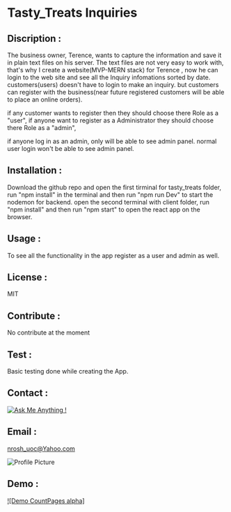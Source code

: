  # Tasty_Treats Inquiries

 ## Discription :

 The business owner, Terence, wants to capture the information and save it in plain text files on his server. The text files are not very easy to work with, that's why I create a website(MVP-MERN stack) for Terence , now he can login to the web site and see all the Inquiry infomations sorted by date. customers(users) doesn't have to login to make an inquiry. but customers can register with the business(near future registered customers will be able to place an online orders).

 if any customer wants to register then they should choose there Role as a "user",
 if anyone want to register as a Administrator they should choose there Role as a "admin",

 if anyone log in as an admin, only will be able to see admin panel. normal user login won't be able to see admin panel.



## Installation :

Download the github repo and open the first tirminal for tasty_treats folder, run "npm install" in the terminal and then run "npm run Dev" to start the nodemon for backend. open the second terminal with client folder, run "npm install" and then run "npm start" to open the react app on the browser.

## Usage : 

To see all the functionality in the app register as a user and admin as well. 

## License :

MIT 

## Contribute : 

No contribute at the moment

## Test : 

Basic testing done while creating the App.

## Contact :

[![Ask Me Anything !](https://img.shields.io/badge/Ask%20me-anything-1abc9c.svg)](https://github.com/niroshanwitharana)

## Email :

nrosh_uoc@Yahoo.com

![Profile Picture](https://avatars3.githubusercontent.com/u/43881595?v=4)


## Demo :

[![Demo CountPages alpha]](https://www.youtube.com/watch?v=k5FcROseY40&feature=youtu.be)